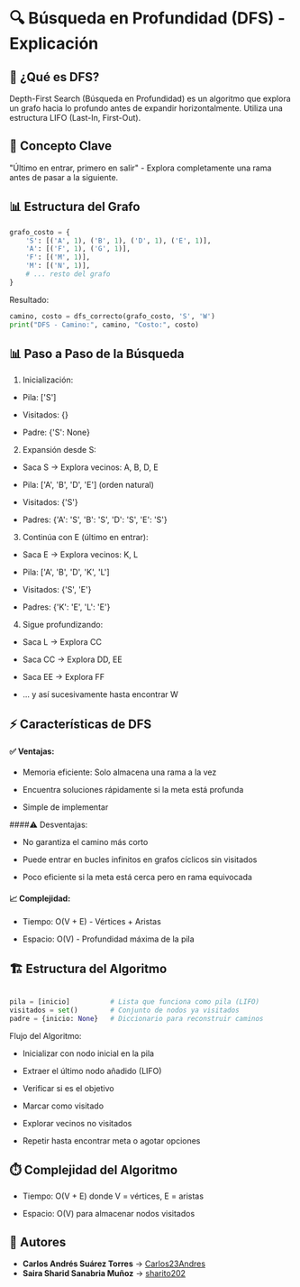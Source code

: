 # 🔍 Búsqueda en Profundidad (DFS) - Explicación

## 📌 ¿Qué es DFS?

Depth-First Search (Búsqueda en Profundidad) es un algoritmo que explora un grafo hacia lo profundo antes de expandir horizontalmente. Utiliza una estructura LIFO (Last-In, First-Out).

## 🧠 Concepto Clave

"Último en entrar, primero en salir" - Explora completamente una rama antes de pasar a la siguiente.

## 📊 Estructura del Grafo

```python
grafo_costo = {
    'S': [('A', 1), ('B', 1), ('D', 1), ('E', 1)],
    'A': [('F', 1), ('G', 1)],
    'F': [('M', 1)],
    'M': [('N', 1)],
    # ... resto del grafo
}
```

Resultado:
```python
camino, costo = dfs_correcto(grafo_costo, 'S', 'W')
print("DFS - Camino:", camino, "Costo:", costo)
```

## 📊 Paso a Paso de la Búsqueda
1. Inicialización:

- Pila: ['S']

- Visitados: {}

- Padre: {'S': None}

2. Expansión desde S:

- Saca S → Explora vecinos: A, B, D, E

- Pila: ['A', 'B', 'D', 'E'] (orden natural)

- Visitados: {'S'}

- Padres: {'A': 'S', 'B': 'S', 'D': 'S', 'E': 'S'}

3. Continúa con E (último en entrar):

- Saca E → Explora vecinos: K, L

- Pila: ['A', 'B', 'D', 'K', 'L']

- Visitados: {'S', 'E'}

- Padres: {'K': 'E', 'L': 'E'}

4. Sigue profundizando:

- Saca L → Explora CC

- Saca CC → Explora DD, EE

- Saca EE → Explora FF

- ... y así sucesivamente hasta encontrar W

## ⚡ Características de DFS

#### ✅ Ventajas:

- Memoria eficiente: Solo almacena una rama a la vez

- Encuentra soluciones rápidamente si la meta está profunda

- Simple de implementar

####⚠️ Desventajas:

- No garantiza el camino más corto

- Puede entrar en bucles infinitos en grafos cíclicos sin visitados

- Poco eficiente si la meta está cerca pero en rama equivocada

#### 📈 Complejidad:

- Tiempo: O(V + E) - Vértices + Aristas

- Espacio: O(V) - Profundidad máxima de la pila
## 🏗️ Estructura del Algoritmo

```python

pila = [inicio]          # Lista que funciona como pila (LIFO)
visitados = set()        # Conjunto de nodos ya visitados  
padre = {inicio: None}   # Diccionario para reconstruir caminos

```
Flujo del Algoritmo:

- Inicializar con nodo inicial en la pila

- Extraer el último nodo añadido (LIFO)

- Verificar si es el objetivo

- Marcar como visitado

- Explorar vecinos no visitados

- Repetir hasta encontrar meta o agotar opciones

## ⏱️ Complejidad del Algoritmo

- Tiempo: O(V + E) donde V = vértices, E = aristas

- Espacio: O(V) para almacenar nodos visitados

## 👥 Autores
- **Carlos Andrés Suárez Torres** → [Carlos23Andres](https://github.com/Carlos23Andres)  
- **Saira Sharid Sanabria Muñoz** → [sharito202](https://github.com/sharito202)

